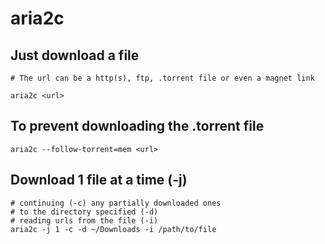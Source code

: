 # aria2c

## Just download a file

```
# The url can be a http(s), ftp, .torrent file or even a magnet link

aria2c <url>
```
## To prevent downloading the .torrent file

```
aria2c --follow-torrent=mem <url>
```

## Download 1 file at a time (-j) 

```
# continuing (-c) any partially downloaded ones
# to the directory specified (-d)
# reading urls from the file (-i)
aria2c -j 1 -c -d ~/Downloads -i /path/to/file
```